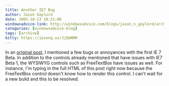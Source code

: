 ```yaml
---
title: Another IE7 Bug
author: Jason Gaylord
date: 2005-10-13 10:21:00
windowsadvice-link: http://windowsadvice.com/blogs/jason_n_gaylord/archive/2005/10/13/Internet-Explorer-7-Beta-1-Additional-Bug-1.aspx
categories: [windowsadvice-blog]
tags: [archive]
bitly: https://jasong.us/3jQmNMH
---
```


In an [original post](http://windowsadvice.com/blogs/jason_n_gaylord/archive/2005/08/05/Internet_Explorer_7_Beta_1_Initial_Bugs.aspx), I mentioned a few bugs or annoyances with the first IE 7 Beta. In addition to the controls already mentioned that have issues with IE7 Beta 1, the WYSIWYG controls such as FreeTextBox have issues as well. For instance, I'm typing in the full HTML of this post right now because the FreeTextBox control doesn't know how to render this control. I can't wait for a new build and this to be resolved.